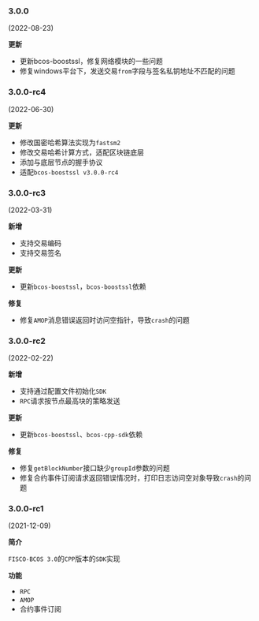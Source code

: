 ### 3.0.0

(2022-08-23)

**更新**

- 更新bcos-boostssl，修复网络模块的一些问题
- 修复windows平台下，发送交易`from`字段与签名私钥地址不匹配的问题
### 3.0.0-rc4

(2022-06-30)

**更新**

- 修改国密哈希算法实现为`fastsm2`
- 修改交易哈希计算方式，适配区块链底层
- 添加与底层节点的握手协议
- 适配`bcos-boostssl v3.0.0-rc4`

### 3.0.0-rc3

(2022-03-31)

**新增**

- 支持交易编码
- 支持交易签名

**更新**

- 更新`bcos-boostssl`，`bcos-boostssl`依赖

**修复**

- 修复`AMOP`消息错误返回时访问空指针，导致`crash`的问题

### 3.0.0-rc2

(2022-02-22)

**新增**

- 支持通过配置文件初始化`SDK`
- `RPC`请求按节点最高块的策略发送

**更新**

- 更新`bcos-boostssl`、`bcos-cpp-sdk`依赖

**修复**

- 修复`getBlockNumber`接口缺少`groupId`参数的问题
- 修复合约事件订阅请求返回错误情况时，打印日志访问空对象导致`crash`的问题

### 3.0.0-rc1

(2021-12-09)

**简介**

`FISCO-BCOS 3.0`的`CPP`版本的`SDK`实现

**功能**

- `RPC`
- `AMOP`
- 合约事件订阅
